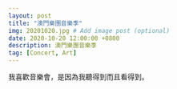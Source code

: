 ```yaml
---
layout: post
title: "澳門樂團音樂季"
img: 20201020.jpg # Add image post (optional)
date: 2020-10-20 12:00:00 +0800
description: 澳門樂團音樂季
tag: [Concert, Art]
---
```

我喜歡音樂會，是因為我聽得到而且看得到。
